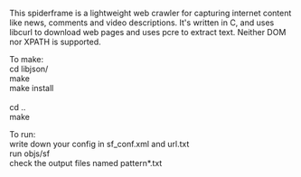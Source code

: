 This spiderframe is a lightweight web crawler for capturing internet content like news, comments and video descriptions. It's written in C, and uses libcurl to download web pages and uses pcre to extract text. Neither DOM nor XPATH is supported. 

To make:<br>
cd libjson/<br>
make<br>
make install<br>
<br>
cd ..<br>
make<br>

To run:<br>
write down your config in sf_conf.xml and url.txt<br>
run objs/sf<br>
check the output files named pattern*.txt<br>
